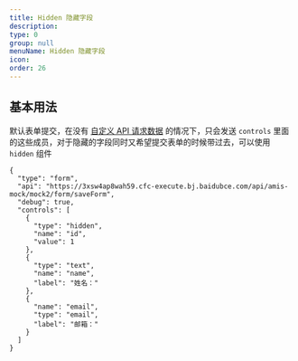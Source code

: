 ```yaml
---
title: Hidden 隐藏字段
description:
type: 0
group: null
menuName: Hidden 隐藏字段
icon:
order: 26
---
```


## 基本用法

默认表单提交，在没有 [自定义 API 请求数据](../../../docs/types/api#%E9%85%8D%E7%BD%AE%E8%AF%B7%E6%B1%82%E6%95%B0%E6%8D%AE) 的情况下，只会发送 `controls` 里面的这些成员，对于隐藏的字段同时又希望提交表单的时候带过去，可以使用 `hidden` 组件

```schema: scope="body"
{
  "type": "form",
  "api": "https://3xsw4ap8wah59.cfc-execute.bj.baidubce.com/api/amis-mock/mock2/form/saveForm",
  "debug": true,
  "controls": [
    {
      "type": "hidden",
      "name": "id",
      "value": 1
    },
    {
      "type": "text",
      "name": "name",
      "label": "姓名："
    },
    {
      "name": "email",
      "type": "email",
      "label": "邮箱："
    }
  ]
}
```
